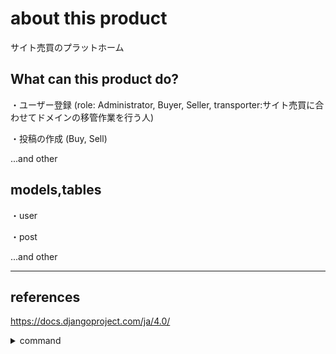 # about this product

サイト売買のプラットホーム

## What can this product do?

・ユーザー登録
(role: Administrator, Buyer, Seller, transporter:サイト売買に合わせてドメインの移管作業を行う人)

・投稿の作成
(Buy, Sell)

...and other

## models,tables

・user

・post

...and other

-----

## references

https://docs.djangoproject.com/ja/4.0/

<details>
<summary>command</summary>

## Docker

・docker-compose build

・docker-compose up

・docker-compose down

## django make PJ

docker-compose run --rm app django-admin startproject プロジェクト名

## django others

prefix: docker-compose run --rm app

prefix: python manage.py

example: docker-compose run --rm app python manage.py

after
<!-- make application -->
startapp test
<!-- make pre migrate file -->
makemigrations
<!-- exec migrate -->
migrate
<!-- make admin user -->
createsuperuser

<!-- admin -->
<!-- hoge / hoge -->
</details>
